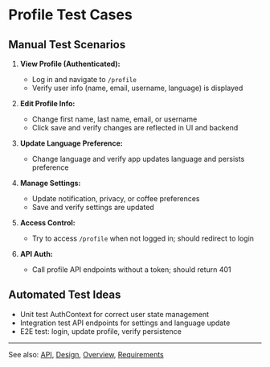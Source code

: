 # Profile Test Cases

## Manual Test Scenarios
1. **View Profile (Authenticated):**
	- Log in and navigate to `/profile`
	- Verify user info (name, email, username, language) is displayed

2. **Edit Profile Info:**
	- Change first name, last name, email, or username
	- Click save and verify changes are reflected in UI and backend

3. **Update Language Preference:**
	- Change language and verify app updates language and persists preference

4. **Manage Settings:**
	- Update notification, privacy, or coffee preferences
	- Save and verify settings are updated

5. **Access Control:**
	- Try to access `/profile` when not logged in; should redirect to login

6. **API Auth:**
	- Call profile API endpoints without a token; should return 401

## Automated Test Ideas
- Unit test AuthContext for correct user state management
- Integration test API endpoints for settings and language update
- E2E test: login, update profile, verify persistence

---

See also: [API](api.md), [Design](design.md), [Overview](overview.md), [Requirements](requirements.md)
